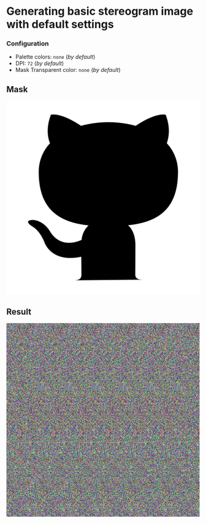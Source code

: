 # Generating basic stereogram image with default settings

### Configuration

- Palette colors: `none` (_by default_)
- DPI: `72` (_by default_)
- Mask Transparent color: `none` (_by default_)

## Mask

![mask](./mask.png)

## Result

![result](./result.png)

